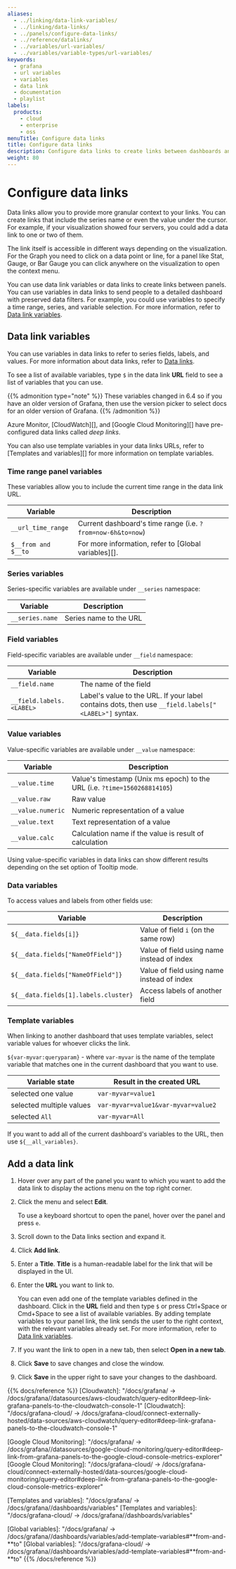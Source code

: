 ```yaml
---
aliases:
  - ../linking/data-link-variables/
  - ../linking/data-links/
  - ../panels/configure-data-links/
  - ../reference/datalinks/
  - ../variables/url-variables/
  - ../variables/variable-types/url-variables/
keywords:
  - grafana
  - url variables
  - variables
  - data link
  - documentation
  - playlist
labels:
  products:
    - cloud
    - enterprise
    - oss
menuTitle: Configure data links
title: Configure data links
description: Configure data links to create links between dashboards and link to external resources
weight: 80
---
```


# Configure data links

Data links allow you to provide more granular context to your links. You can create links that include the series name or even the value under the cursor. For example, if your visualization showed four servers, you could add a data link to one or two of them.

<!-- what we do mean by the "value under the cursor" and when you're linking to using a variable, where is that link going to??? an code snippet representing the example above would be great for explaining this concept-->

The link itself is accessible in different ways depending on the visualization. For the Graph you need to click on a data point or line, for a panel like
Stat, Gauge, or Bar Gauge you can click anywhere on the visualization to open the context menu.

<!--screenshot here -->

You can use data link variables or data links to create links between panels. You can use variables in data links to send people to a detailed dashboard with preserved data filters. For example, you could use variables to specify a time range, series, and variable selection. For more information, refer to [Data link variables](#data-link-variables).

<!--see what of this paragraph belongs in the next section, or maybe just repeat it? -->

## Data link variables

You can use variables in data links to refer to series fields, labels, and values. For more information about data links, refer to [Data links](#data-links).

To see a list of available variables, type `$` in the data link **URL** field to see a list of variables that you can use.

{{% admonition type="note" %}}
These variables changed in 6.4 so if you have an older version of Grafana, then use the version picker to select docs for an older version of Grafana.
{{% /admonition %}}

Azure Monitor, [CloudWatch][], and [Google Cloud Monitoring][] have pre-configured data links called _deep links_.

You can also use template variables in your data links URLs, refer to [Templates and variables][] for more information on template variables.

<!--would be good to have examples below to show how you format this stuff--assumes a lot of knowledge of how to format these variables-->
<!--What the variables look like in the drop-down vs in the docs is a bit confusing-->

### Time range panel variables

These variables allow you to include the current time range in the data link URL.

| Variable            | Description                                                 |
| ------------------- | ----------------------------------------------------------- |
| `__url_time_range`  | Current dashboard's time range (i.e. `?from=now-6h&to=now`) |
| `$__from and $__to` | For more information, refer to [Global variables][].        |

### Series variables

Series-specific variables are available under `__series` namespace:

| Variable        | Description            |
| --------------- | ---------------------- |
| `__series.name` | Series name to the URL |

### Field variables

Field-specific variables are available under `__field` namespace:

| Variable                 | Description                                                                                         |
| ------------------------ | --------------------------------------------------------------------------------------------------- |
| `__field.name`           | The name of the field                                                                               |
| `__field.labels.<LABEL>` | Label's value to the URL. If your label contains dots, then use `__field.labels["<LABEL>"]` syntax. |

### Value variables

Value-specific variables are available under `__value` namespace:

| Variable          | Description                                                               |
| ----------------- | ------------------------------------------------------------------------- |
| `__value.time`    | Value's timestamp (Unix ms epoch) to the URL (i.e. `?time=1560268814105`) |
| `__value.raw`     | Raw value                                                                 |
| `__value.numeric` | Numeric representation of a value                                         |
| `__value.text`    | Text representation of a value                                            |
| `__value.calc`    | Calculation name if the value is result of calculation                    |

Using value-specific variables in data links can show different results depending on the set option of Tooltip mode.

### Data variables

To access values and labels from other fields use:

| Variable                             | Description                                |
| ------------------------------------ | ------------------------------------------ |
| `${__data.fields[i]}`                | Value of field `i` (on the same row)       |
| `${__data.fields["NameOfField"]}`    | Value of field using name instead of index |
| `${__data.fields["NameOfField"]}`    | Value of field using name instead of index |
| `${__data.fields[1].labels.cluster}` | Access labels of another field             |

### Template variables

When linking to another dashboard that uses template variables, select variable values for whoever clicks the link.

`${var-myvar:queryparam}` - where `var-myvar` is the name of the template variable that matches one in the current dashboard that you want to use.

| Variable state           | Result in the created URL           |
| ------------------------ | ----------------------------------- |
| selected one value       | `var-myvar=value1`                  |
| selected multiple values | `var-myvar=value1&var-myvar=value2` |
| selected `All`           | `var-myvar=All`                     |

If you want to add all of the current dashboard's variables to the URL, then use `${__all_variables}`.

## Add a data link

1. Hover over any part of the panel you want to which you want to add the data link to display the actions menu on the top right corner.
1. Click the menu and select **Edit**.

   To use a keyboard shortcut to open the panel, hover over the panel and press `e`.

1. Scroll down to the Data links section and expand it.
1. Click **Add link**.
1. Enter a **Title**. **Title** is a human-readable label for the link that will be displayed in the UI.
1. Enter the **URL** you want to link to.

   You can even add one of the template variables defined in the dashboard. Click in the **URL** field and then type `$` or press Ctrl+Space or Cmd+Space to see a list of available variables. By adding template variables to your panel link, the link sends the user to the right context, with the relevant variables already set. For more information, refer to [Data link variables](#data-link-variables).

1. If you want the link to open in a new tab, then select **Open in a new tab**.
1. Click **Save** to save changes and close the window.
1. Click **Save** in the upper right to save your changes to the dashboard.

{{% docs/reference %}}
[Cloudwatch]: "/docs/grafana/ -> /docs/grafana/<GRAFANA VERSION>/datasources/aws-cloudwatch/query-editor#deep-link-grafana-panels-to-the-cloudwatch-console-1"
[Cloudwatch]: "/docs/grafana-cloud/ -> /docs/grafana-cloud/connect-externally-hosted/data-sources/aws-cloudwatch/query-editor#deep-link-grafana-panels-to-the-cloudwatch-console-1"

[Google Cloud Monitoring]: "/docs/grafana/ -> /docs/grafana/<GRAFANA VERSION>/datasources/google-cloud-monitoring/query-editor#deep-link-from-grafana-panels-to-the-google-cloud-console-metrics-explorer"
[Google Cloud Monitoring]: "/docs/grafana-cloud/ -> /docs/grafana-cloud/connect-externally-hosted/data-sources/google-cloud-monitoring/query-editor#deep-link-from-grafana-panels-to-the-google-cloud-console-metrics-explorer"

[Templates and variables]: "/docs/grafana/ -> /docs/grafana/<GRAFANA VERSION>/dashboards/variables"
[Templates and variables]: "/docs/grafana-cloud/ -> /docs/grafana/<GRAFANA VERSION>/dashboards/variables"

[Global variables]: "/docs/grafana/ -> /docs/grafana/<GRAFANA VERSION>/dashboards/variables/add-template-variables#**from-and-**to"
[Global variables]: "/docs/grafana-cloud/ -> /docs/grafana/<GRAFANA VERSION>/dashboards/variables/add-template-variables#**from-and-**to"
{{% /docs/reference %}}
